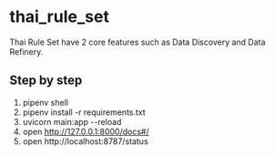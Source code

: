 # thai_rule_set
Thai Rule Set have 2 core features such as Data Discovery and Data Refinery.

## Step by step
1. pipenv shell
2. pipenv install -r requirements.txt
3. uvicorn main:app --reload
4. open http://127.0.0.1:8000/docs#/
5. open http://localhost:8787/status
